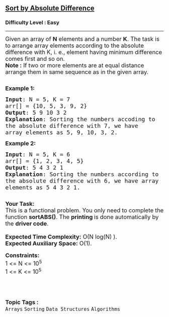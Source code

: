 <h2><a href="https://www.geeksforgeeks.org/problems/sort-by-absolute-difference-1587115621/1?page=4&category=Sorting&sortBy=submissions">Sort by Absolute Difference</a></h2><h3>Difficulty Level : Easy</h3><hr><div class="problems_problem_content__Xm_eO"><p><span style="font-size: 18px;">Given an array of <strong>N</strong>&nbsp;elements and a number <strong>K</strong>. The task is to arrange array elements according to the absolute difference with K, i. e., element having minimum difference comes first and so on.<br><strong>Note :</strong> If two or more elements are at equal distance arrange them in same sequence as in the given array.</span><br>&nbsp;</p>
<p><span style="font-size: 18px;"><strong>Example 1:</strong></span></p>
<pre><span style="font-size: 18px;"><strong>Input</strong>: N = 5, K = 7
arr[] = {10, 5, 3, 9, 2}
<strong>Output</strong>: 5 9 10 3 2
<strong>Explanation</strong>: Sorting the numbers accoding to 
the absolute difference with 7, we have 
array elements as 5, 9, 10, 3, 2.</span></pre>
<p><span style="font-size: 18px;"><strong>Example 2:</strong></span></p>
<pre><span style="font-size: 18px;"><strong>Input</strong>: N = 5, K = 6
arr[] = {1, 2, 3, 4, 5}
<strong>Output</strong>: 5 4 3 2 1
<strong>Explanation</strong>: Sorting the numbers according to 
the absolute difference with 6, we have array 
elements as 5 4 3 2 1.</span></pre>
<p><br><strong><span style="font-size: 18px;">Your Task:</span></strong><br><span style="font-size: 18px;">This is a functional problem. You only need to complete the function <strong>sortABS()</strong>. The <strong>printing </strong>is done automatically by the <strong>driver code</strong>.<br><br><strong>Expected Time Complexity:</strong>&nbsp;O(N log(N) ).<br><strong>Expected Auxiliary Space:</strong>&nbsp;O(1).</span><br><br><span style="font-size: 18px;"><strong>Constraints:</strong><br>1 &lt;= N &lt;= 10<sup>5</sup><br>1 &lt;= K &lt;= 10<sup>5</sup></span></p>
<p>&nbsp;</p></div><br><p><span style=font-size:18px><strong>Topic Tags : </strong><br><code>Arrays</code>&nbsp;<code>Sorting</code>&nbsp;<code>Data Structures</code>&nbsp;<code>Algorithms</code>&nbsp;